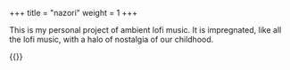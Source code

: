 +++
title = "nazori"
weight = 1
+++

This is my personal project of ambient lofi music. It is impregnated, like all the lofi music, with a halo of nostalgia of our childhood.

{{<youtube qKNfJl03xYI>}}
